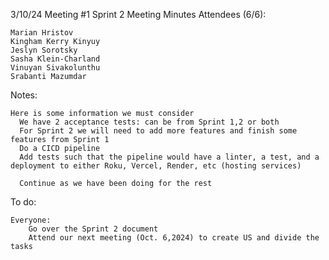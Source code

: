 3/10/24
Meeting #1
Sprint 2
Meeting Minutes
Attendees (6/6):

    Marian Hristov
    Kingham Kerry Kinyuy
    Jeslyn Sorotsky
    Sasha Klein-Charland
    Vinuyan Sivakolunthu
    Srabanti Mazumdar

Notes:

    Here is some information we must consider
      We have 2 acceptance tests: can be from Sprint 1,2 or both
      For Sprint 2 we will need to add more features and finish some features from Sprint 1
      Do a CICD pipeline
      Add tests such that the pipeline would have a linter, a test, and a deployment to either Roku, Vercel, Render, etc (hosting services)

      Continue as we have been doing for the rest
      

To do:

    Everyone:
        Go over the Sprint 2 document
        Attend our next meeting (Oct. 6,2024) to create US and divide the tasks
